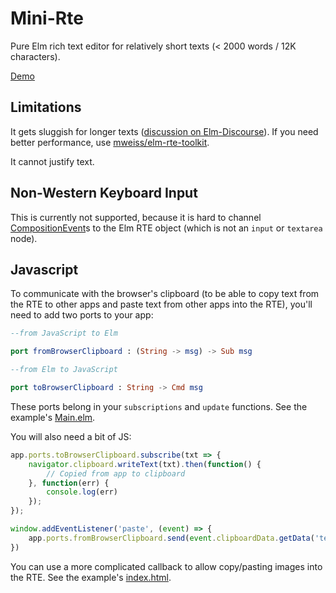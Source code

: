 # Mini-Rte

Pure Elm rich text editor for relatively short texts (< 2000 words / 12K characters).

[Demo](https://dkodaj.github.io/rte)

## Limitations

It gets sluggish for longer texts ([discussion on Elm-Discourse](https://discourse.elm-lang.org/t/pure-elm-rich-text-editor/7111)). If you need better performance, use [mweiss/elm-rte-toolkit](https://package.elm-lang.org/packages/mweiss/elm-rte-toolkit/latest/).

It cannot justify text.

## Non-Western Keyboard Input

This is currently not supported, because it is hard to channel [CompositionEvent](https://developer.mozilla.org/en-US/docs/Web/API/CompositionEvent)s to the Elm RTE object (which is not an `input` or `textarea` node).

## Javascript
To communicate with the browser's clipboard (to be able to copy text from the RTE to other apps and paste text from other apps into the RTE), you'll need to add two ports to your app:

```elm
--from JavaScript to Elm

port fromBrowserClipboard : (String -> msg) -> Sub msg

--from Elm to JavaScript

port toBrowserClipboard : String -> Cmd msg
```

These ports belong in your `subscriptions` and `update` functions. See the example's [Main.elm](https://github.com/dkodaj/rte/blob/master/example/src/Main.elm?plain=1#L87).

You will also need a bit of JS:

```javascript
app.ports.toBrowserClipboard.subscribe(txt => {
    navigator.clipboard.writeText(txt).then(function() {
        // Copied from app to clipboard
    }, function(err) {
        console.log(err)
    });
});

window.addEventListener('paste', (event) => {            
    app.ports.fromBrowserClipboard.send(event.clipboardData.getData('text'))                        
})

```

You can use a more complicated callback to allow copy/pasting images into the RTE. See the example's [index.html](https://github.com/dkodaj/rte/blob/master/example/html/index.html?plain=1#L24).